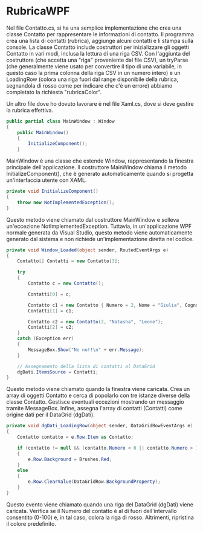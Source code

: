 # RubricaWPF

Nel file Contatto.cs, si ha una semplice implementazione che crea una classe Contatto per rappresentare le informazioni di contatto. Il programma crea una lista di contatti (rubrica), aggiunge alcuni contatti e li stampa sulla console. La classe Contatto include costruttori per inizializzare gli oggetti Contatto in vari modi, inclusa la lettura di una riga CSV. Con l'aggiunta del costruttore (che accetta una "riga" proveniente dal file CSV), un tryParse (che generalmente viene usato per convertire il tipo di una variabile, in questo caso la prima colonna della riga CSV in un numero intero) e un LoadingRow (colora una riga fuori dal range disponibile della rubrica, segnandola di rosso come per indicare che c'è un errore) abbiamo completato la richiesta "rubricaColor".

Un altro file dove ho dovuto lavorare è nel file Xaml.cs, dove si deve gestire la rubrica effettiva.
```C#
public partial class MainWindow : Window
{   
    public MainWindow()
    {
        InitializeComponent();
    }
```
MainWindow è una classe che estende Window, rappresentando la finestra principale dell'applicazione.
Il costruttore MainWindow chiama il metodo InitializeComponent(), che è generato automaticamente quando si progetta un'interfaccia utente con XAML.
```C#
private void InitializeComponent()
{
    throw new NotImplementedException();
}
```
Questo metodo viene chiamato dal costruttore MainWindow e solleva un'eccezione NotImplementedException. Tuttavia, in un'applicazione WPF normale generata da Visual Studio, questo metodo viene automaticamente generato dal sistema e non richiede un'implementazione diretta nel codice.
```C#
private void Window_Loaded(object sender, RoutedEventArgs e)
{
    Contatto[] Contatti = new Contatto[3];

    try
    {
        Contatto c = new Contatto();

        Contatti[0] = c;

        Contatto c1 = new Contatto { Numero = 2, Nome = "Giulia", Cognome = "Dumea" };
        Contatti[1] = c1;

        Contatto c2 = new Contatto(2, "Natasha", "Leone");
        Contatti[2] = c2;
    }
    catch (Exception err)
    {
        MessageBox.Show("No no!!\n" + err.Message);
    }

    // Assegnamento della lista di contatti al DataGrid
    dgDati.ItemsSource = Contatti;
}
```
Questo metodo viene chiamato quando la finestra viene caricata.
Crea un array di oggetti Contatto e cerca di popolarlo con tre istanze diverse della classe Contatto.
Gestisce eventuali eccezioni mostrando un messaggio tramite MessageBox.
Infine, assegna l'array di contatti (Contatti) come origine dati per il DataGrid (dgDati).
```C#
private void dgDati_LoadingRow(object sender, DataGridRowEventArgs e)
{
    Contatto contatto = e.Row.Item as Contatto;

    if (contatto != null && (contatto.Numero < 0 || contatto.Numero > 100))
    {
        e.Row.Background = Brushes.Red;
    }
    else
    {
        e.Row.ClearValue(DataGridRow.BackgroundProperty);
    }
}
```
Questo evento viene chiamato quando una riga del DataGrid (dgDati) viene caricata.
Verifica se il Numero del contatto è al di fuori dell'intervallo consentito (0-100) e, in tal caso, colora la riga di rosso. Altrimenti, ripristina il colore predefinito.





